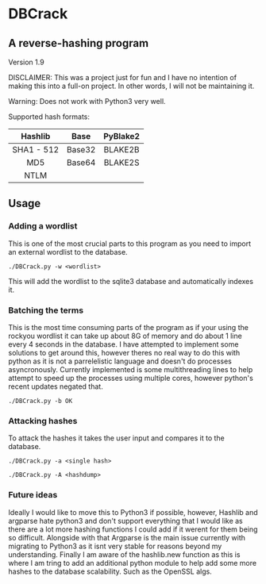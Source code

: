 # DBCrack

## A reverse-hashing program

Version 1.9

DISCLAIMER: This was a project just for fun and I have no intention of making this into a full-on project. In other words, I will not be maintaining it.

Warning: Does not work with Python3 very well.

Supported hash formats:

|Hashlib	|Base	|PyBlake2|
|:-------------:|:-----:|:------:|
|SHA1 - 512	|Base32 |BLAKE2B |
|MD5		|Base64 |BLAKE2S |
|NTLM		|       |        |


## Usage

### Adding a wordlist

This is one of the most crucial parts to this program as you need to import an external wordlist to the database.

`./DBCrack.py -w <wordlist>`

This will add the wordlist to the sqlite3 database and automatically indexes it.

### Batching the terms

This is the most time consuming parts of the program as if your using the rockyou wordlist it can take up about 8G of memory and do about 1 line every 4 seconds in the database.
I have attempted to implement some solutions to get around this, however theres no real way to do this with python as it is not a parrelelistic language and doesn't do processes asyncronously.
Currently implemented is some multithreading lines to help attempt to speed up the processes using multiple cores, however python's recent updates negated that.

`./DBCrack.py -b OK`

### Attacking hashes

To attack the hashes it takes the user input and compares it to the database.

`./DBCrack.py -a <single hash>`

`./DBCrack.py -A <hashdump>`

### Future ideas

Ideally I would like to move this to Python3 if possible, however, Hashlib and argparse hate python3 and don't support everything that I would like as there are a lot more hashing functions I could add if it werent for them being so difficult.
Alongside with that Argparse is the main issue currently with migrating to Python3 as it isnt very stable for reasons beyond my understanding. 
Finally I am aware of the hashlib.new function as this is where I am tring to add an additional python module to help add some more hashes to the database scalability. Such as the OpenSSL algs. 

